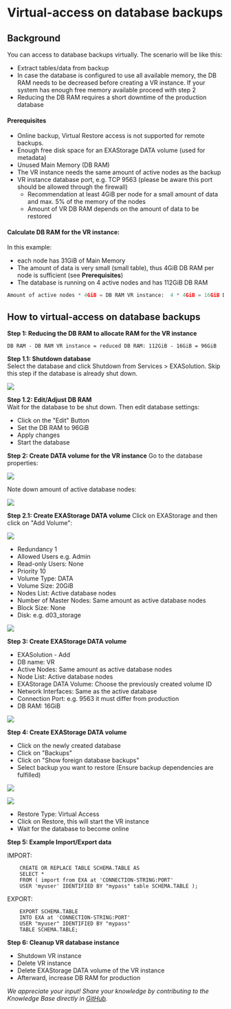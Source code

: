 # Virtual-access on database backups 
## Background

You can access to database backups virtually. The scenario will be like this:

* Extract tables/data from backup
* In case the database is configured to use all available memory, the DB RAM needs to be decreased before creating a VR instance. If your system has enough free memory available proceed with step 2
* Reducing the DB RAM requires a short downtime of the production database

#### Prerequisites

* Online backup, Virtual Restore access is not supported for remote backups.
* Enough free disk space for an EXAStorage DATA volume (used for metadata)
* Unused Main Memory (DB RAM)
* The VR instance needs the same amount of active nodes as the backup
* VR instance database port, e.g. TCP 9563 (please be aware this port should be allowed through the firewall)
	+ Recommendation at least 4GiB per node for a small amount of data and max. 5% of the memory of the nodes
	+ Amount of VR DB RAM depends on the amount of data to be restored

#### Calculate DB RAM for the VR instance:

In this example:

* each node has 31GiB of Main Memory
* The amount of data is very small (small table), thus 4GiB DB RAM per node is sufficient (see **Prerequisites**)
* The database is running on 4 active nodes and has 112GiB DB RAM


```python
Amount of active nodes * 4GiB = DB RAM VR instance:  4 * 4GiB = 16GiB DB RAM VR instance
```
## How to virtual-access on database backups

**Step 1: Reducing the DB RAM to allocate RAM for the VR instance**
```markup
DB RAM - DB RAM VR instance = reduced DB RAM: 112GiB - 16GiB = 96GiB
```
**Step 1.1: Shutdown database**  
Select the database and click Shutdown from Services > EXASolution. Skip this step if the database is already shut down.

![](images/ShutdownDB.png)

**Step 1.2: Edit/Adjust DB RAM**  
Wait for the database to be shut down. Then edit database settings:

* Click on the "Edit" Button
* Set the DB RAM to 96GiB
* Apply changes
* Start the database

**Step 2: Create DATA volume for the VR instance**
Go to the database properties:

![](images/SelectDB.png)

Note down amount of active database nodes:

![](images/ViewRequiredNodes.png)

**Step 2.1: Create EXAStorage DATA volume**
Click on EXAStorage and then click on "Add Volume":

![](images/AddEXAStorage.png)

* Redundancy 1
* Allowed Users e.g. Admin
* Read-only Users: None
* Priority 10
* Volume Type: DATA
* Volume Size: 20GiB
* Nodes List: Active database nodes
* Number of Master Nodes: Same amount as active database nodes
* Block Size: None
* Disk: e.g. d03_storage

![](images/CreateStorage.png)

**Step 3: Create EXAStorage DATA volume**
* EXASolution - Add
* DB name: VR
* Active Nodes: Same amount as active database nodes
* Node List: Active database nodes
* EXAStorage DATA Volume: Choose the previously created volume ID
* Network Interfaces: Same as the active database
* Connection Port: e.g. 9563 it must differ from production
* DB RAM: 16GiB

![](images/CreateVRDatabase.png)

**Step 4: Create EXAStorage DATA volume**
* Click on the newly created database
* Click on "Backups"
* Click on "Show foreign database backups"
* Select backup you want to restore (Ensure backup dependencies are fulfilled)

![](images/RestoreBackups.png)

![](images/RestoreableBackups.png)

* Restore Type: Virtual Access
* Click on Restore, this will start the VR instance
* Wait for the database to become online

**Step 5: Example Import/Export data**

IMPORT:

```"code-sql"
    CREATE OR REPLACE TABLE SCHEMA.TABLE AS     
    SELECT *     
    FROM ( import from EXA at 'CONNECTION-STRING:PORT' 
    USER 'myuser' IDENTIFIED BY "mypass" table SCHEMA.TABLE ); 
```
EXPORT:

```"code-sql"
    EXPORT SCHEMA.TABLE     
    INTO EXA at 'CONNECTION-STRING:PORT' 
    USER "myuser" IDENTIFIED BY "mypass" 
    TABLE SCHEMA.TABLE; 
```
**Step 6: Cleanup VR database instance**
* Shutdown VR instance
* Delete VR instance
* Delete EXAStorage DATA volume of the VR instance
* Afterward, increase DB RAM for production

*We appreciate your input! Share your knowledge by contributing to the Knowledge Base directly in [GitHub](https://github.com/exasol/public-knowledgebase).* 